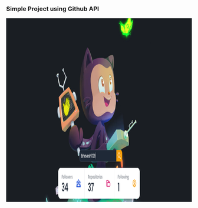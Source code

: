 ### Simple Project using Github API

<img src="https://github.com/bhavesh1129/Github-API/blob/main/Preview.png" width="1000" height="500">

